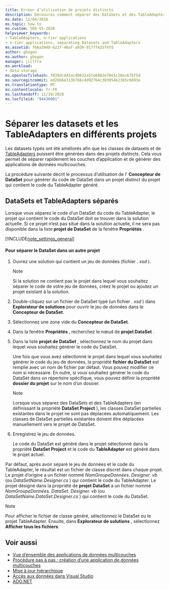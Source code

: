 ```yaml
---
title: Erreur d’utilisation de projets distincts
description: Découvrez comment séparer des DataSets et des TableAdapters dans différents projets, afin de pouvoir séparer rapidement les couches d’application et générer des applications de données multicouches.
ms.date: 11/04/2016
ms.topic: how-to
ms.custom: SEO-VS-2020
helpviewer_keywords:
- TableAdapters, n-tier applications
- n-tier applications, separating Datasets and TableAdapters
ms.assetid: f66a3940-6227-46af-a930-9177f425f4fd
author: ghogen
ms.author: ghogen
manager: jillfra
ms.workload:
- data-storage
ms.openlocfilehash: f039dc445acd9032a5fe6862e78e5c28ec67bf5d
ms.sourcegitcommit: ed26b6e313b766c4d92764c303954e2385c6693e
ms.translationtype: MT
ms.contentlocale: fr-FR
ms.lasthandoff: 11/10/2020
ms.locfileid: "94436001"
---
```

# <a name="separate-datasets-and-tableadapters-into-different-projects"></a>Séparer les datasets et les TableAdapters en différents projets
Les datasets typés ont été améliorés afin que les classes de datasets et de [TableAdapters](create-and-configure-tableadapters.md) puissent être générées dans des projets distincts. Cela vous permet de séparer rapidement les couches d’application et de générer des applications de données multicouches.

La procédure suivante décrit le processus d’utilisation de l' **Concepteur de DataSet** pour générer du code de DataSet dans un projet distinct du projet qui contient le code du TableAdapter généré.

## <a name="separate-datasets-and-tableadapters"></a>DataSets et TableAdapters séparés
Lorsque vous séparez le code d’un DataSet du code du TableAdapter, le projet qui contient le code du DataSet doit se trouver dans la solution actuelle. Si ce projet n’est pas situé dans la solution actuelle, il ne sera pas disponible dans la liste **projet de DataSet** de la fenêtre **Propriétés** .

[!INCLUDE[note_settings_general](../data-tools/includes/note_settings_general_md.md)]

#### <a name="to-separate-the-dataset-into-a-different-project"></a>Pour séparer le DataSet dans un autre projet

1. Ouvrez une solution qui contient un jeu de données (fichier *. xsd* ).

    > [!NOTE]
    > Si la solution ne contient pas le projet dans lequel vous souhaitez séparer le code de votre jeu de données, créez le projet ou ajoutez un projet existant à la solution.

2. Double-cliquez sur un fichier de DataSet typé (un fichier *. xsd* ) dans **Explorateur de solutions** pour ouvrir le jeu de données dans le **Concepteur de DataSet**.

3. Sélectionnez une zone vide du **Concepteur de DataSet**.

4. Dans la fenêtre **Propriétés** , recherchez le nœud de **projet DataSet** .

5. Dans la liste **projet de DataSet** , sélectionnez le nom du projet dans lequel vous souhaitez générer le code du DataSet.

     Une fois que vous avez sélectionné le projet dans lequel vous souhaitez générer le code du jeu de données, la propriété **fichier du DataSet** est remplie avec un nom de fichier par défaut. Vous pouvez modifier ce nom si nécessaire. En outre, si vous souhaitez générer le code du DataSet dans un répertoire spécifique, vous pouvez définir la propriété **dossier du projet** sur le nom d’un dossier.

    > [!NOTE]
    > Lorsque vous séparez des DataSets et des TableAdapters (en définissant la propriété **DataSet Project** ), les classes DataSet partielles existantes dans le projet ne sont pas déplacées automatiquement. Les classes de DataSet partielles existantes doivent être déplacées manuellement vers le projet de DataSet.

6. Enregistrez le jeu de données.

     Le code du DataSet est généré dans le projet sélectionné dans la propriété **DataSet Project** et le code du **TableAdapter** est généré dans le projet actuel.

Par défaut, après avoir séparé le jeu de données et le code du TableAdapter, le résultat est un fichier de classe discret dans chaque projet. Le projet d’origine a un fichier nommé *NomGroupeDonnées. Designer. vb* (ou *DataSetName.Designer.cs* ) qui contient le code du TableAdapter. Le projet désigné dans la propriété de **projet DataSet** a un fichier nommé *NomGroupeDonnées. DataSet. Designer. vb* (ou *DataSetName.DataSet.Designer.cs* ) qui contient le code du DataSet.

> [!NOTE]
> Pour afficher le fichier de classe généré, sélectionnez le DataSet ou le projet TableAdapter. Ensuite, dans **Explorateur de solutions** , sélectionnez **Afficher tous les fichiers**.

## <a name="see-also"></a>Voir aussi

- [Vue d’ensemble des applications de données multicouches](../data-tools/n-tier-data-applications-overview.md)
- [Procédure pas à pas : création d’une application de données multicouches](../data-tools/walkthrough-creating-an-n-tier-data-application.md)
- [Mise à jour hiérarchique](../data-tools/hierarchical-update.md)
- [Accès aux données dans Visual Studio](../data-tools/accessing-data-in-visual-studio.md)
- [ADO.NET](/dotnet/framework/data/adonet/index)
